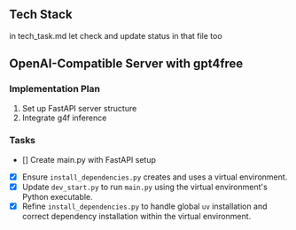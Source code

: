 
## Tech Stack

in tech_task.md let check and update status in that file too

## OpenAI-Compatible Server with gpt4free

### Implementation Plan

1. Set up FastAPI server structure
2. Integrate g4f inference

### Tasks

- [] Create main.py with FastAPI setup
- [x] Ensure `install_dependencies.py` creates and uses a virtual environment.
- [x] Update `dev_start.py` to run `main.py` using the virtual environment's Python executable.
- [x] Refine `install_dependencies.py` to handle global `uv` installation and correct dependency installation within the virtual environment.

